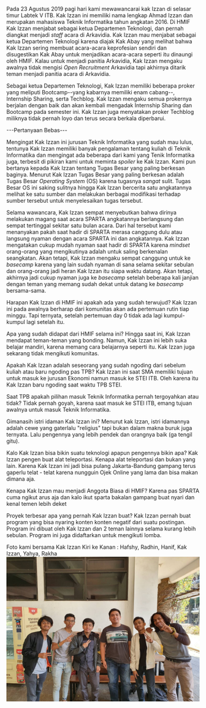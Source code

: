 Pada 23 Agustus 2019 pagi hari kami mewawancarai kak Izzan di selasar timur Labtek V ITB. Kak Izzan ini memiliki nama lengkap Ahmad Izzan dan merupakan mahasiswa Teknik Informatika tahun angkatan 2016. Di HMIF Kak Izzan menjabat sebagai ketua Departemen Teknologi, dan pernah diangkat menjadi *staff* acara di Arkavidia. Kak Izzan mau menjabat sebagai ketua Departemen Teknologi karena diajak Kak Abay yang melihat bahwa Kak Izzan sering membuat acara-acara keprofesian sendiri dan disugestikan Kak Abay untuk menjadikan acara-acara seperti itu dinaungi oleh HMIF. Kalau untuk menjadi panitia Arkavidia, Kak Izzan mengaku awalnya tidak mengisi *Open Recruitment* Arkavidia tapi akhirnya ditarik teman menjadi panitia acara di Arkavidia.

Sebagai ketua Departemen Teknologi, Kak Izzan memiliki beberapa proker yang meliputi Bootcamp--yang kabarnya memiliki enam cabang--, Internship Sharing, serta Techblog. Kak Izzan mengaku semua prokernya berjalan dengan baik dan akan kembali mengadak Internship Sharing dan Bootcamp pada semester ini. Kak Izzan juga menyatakan proker Techblog miliknya tidak pernah loyo dan terus secara berkala diperbarui.


---Pertanyaan Bebas---

Mengingat Kak Izzan ini jurusan Teknik Informatika yang sudah mau lulus, tentunya Kak Izzan memiliki banyak pengalaman tentang kuliah di Teknik Informatika dan mengingat ada beberapa dari kami yang Tenik Informatika juga, terbesit di pikiran kami untuk meminta *spoiler* ke Kak Izzan. Kami pun bertanya kepada Kak Izzan tentang Tugas Besar yang paling berkesan baginya. Menurut Kak Izzan Tugas Besar yang paling berkesan adalah Tugas Besar *Operating System* (OS) karena tugasnya *sangat* sulit. Tugas Besar OS ini saking sulitnya hingga Kak Izzan bercerita satu angkatannya melihat ke satu sumber dan melakukan berbagai modifikasi terhadap sumber tersebut untuk menyelesaikan tugas tersebut.

Selama wawancara, Kak Izzan sempat menyebutkan bahwa dirinya melakukan magang saat acara SPARTA angkatannya berlangsung dan sempat tertinggal sekitar satu bulan acara. Dari hal tersebut kami menanyakan pakah saat hadir di SPARTA merasa canggung dulu atau langsung nyaman dengan acara SPARTA ini dan angkatannya. Kak Izzan mengatakan cukup mudah nyaman saat hadir di SPARTA karena *mindset* orang-orang yang mengikutinya adalah untuk saling berkenalan seangkatan. Akan tetapi, Kak Izzan mengaku sempat canggung untuk ke *basecamp* karena yang lain sudah nyaman di sana selama sekitar sebulan dan orang-orang jadi heran Kak Izzan itu siapa waktu datang. Akan tetapi, akhirnya jadi cukup nyaman juga ke *basecamp* setelah beberapa kali janjian dengan teman yang memang sudah dekat untuk datang ke *basecamp* bersama-sama.

Harapan Kak Izzan di HMIF ini apakah ada yang sudah terwujud?
Kak Izzan ini pada awalnya berharap dari komunitas akan ada pertemuan rutin tiap minggu. Tapi ternyata, setelah pertemuan day 0 tidak ada lagi kumpul-kumpul lagi setelah itu.

Apa yang sudah didapat dari HMIF selama ini?
Hingga saat ini, Kak Izzan mendapat teman-teman yang bonding. Namun, Kak Izzan ini lebih suka belajar mandiri, karena memang cara belajarnya seperti itu. Kak Izzan juga sekarang tidak mengikuti komunitas.

Apakah Kak Izzan adalah seseorang yang sudah ngoding dari sebelum kuliah atau baru ngoding pas TPB?
Kak Izzan ini saat SMA memiliki tujuan untuk masuk ke jurusan Ekonomi namun masuk ke STEI ITB. Oleh karena itu Kak Izzan baru ngoding saat waktu TPB STEI.

Saat TPB apakah pilihan masuk Teknik Informatika pernah tergoyahkan atau tidak?
Tidak pernah goyah, karena saat masuk ke STEI ITB, emang tujuan awalnya untuk masuk Teknik Informatika.

Gimanasih istri idaman Kak Izzan ini?
Menurut kak Izzan, istri idamannya adalah cewe yang gaterlalu "religius" tapi bukan dalam makna buruk juga ternyata. Lalu pengennya yang lebih pendek dan orangnya baik (ga tengil gitu).

Kalo Kak Izzan bisa bikin suatu teknologi apapun pengennya bikin apa?
Kak Izzan pengen buat alat teleportasi. Kenapa alat teleportasi dan bukan yang lain. Karena Kak Izzan ini jadi bisa pulang Jakarta-Bandung gampang terus gaperlu telat - telat karena nungguin Ojek Online yang lama dan bisa makan dimana aja.

Kenapa Kak Izzan mau menjadi Anggota Biasa di HMIF?
Karena pas SPARTA cuma ngikut arus aja dan kalo ikut sparta bakalan gampang buat nyari dan kenal temen lebih deket

Proyek terbesar apa yang pernah Kak Izzan buat?
Kak Izzan pernah buat program yang bisa nyaring konten konten negatif dari suatu postingan. Program ini dibuat oleh Kak Izzan dan 2 teman lainnya selama kurang lebih sebulan. Program ini juga didaftarkan untuk mengikuti lomba.

Foto kami bersama Kak Izzan Kiri ke Kanan : Hafshy, Radhin, Hanif, Kak Izzan, Yahya, Rakha
![Foto kami bersama Kak Izzan Kiri ke Kanan : Hafshy, Radhin, Hanif, Kak Izzan, Yahya, Rakha](./Izzan1.jpg)
